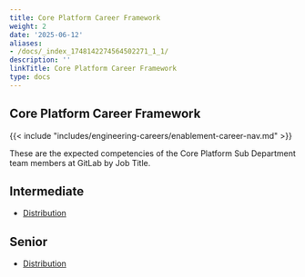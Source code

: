 ```yaml
---
title: Core Platform Career Framework
weight: 2
date: '2025-06-12'
aliases:
- /docs/_index_1748142274564502271_1_1/
description: ''
linkTitle: Core Platform Career Framework
type: docs
---
```


## Core Platform Career Framework

{{< include "includes/engineering-careers/enablement-career-nav.md" >}}

These are the expected competencies of the Core Platform Sub Department team members at GitLab by Job Title.

## Intermediate

- [Distribution](/handbook/engineering/careers/matrix/infrastructure/core-platform/distribution/intermediate/)

## Senior

- [Distribution](/handbook/engineering/careers/matrix/infrastructure/core-platform/distribution/senior/)
